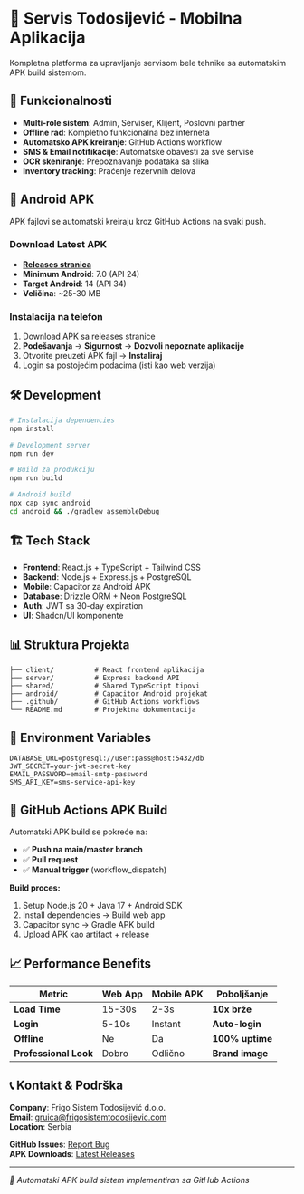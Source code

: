 # 📱 Servis Todosijević - Mobilna Aplikacija

Kompletna platforma za upravljanje servisom bele tehnike sa automatskim APK build sistemom.

## 🚀 Funkcionalnosti

- **Multi-role sistem**: Admin, Serviser, Klijent, Poslovni partner  
- **Offline rad**: Kompletno funkcionalna bez interneta
- **Automatsko APK kreiranje**: GitHub Actions workflow
- **SMS & Email notifikacije**: Automatske obavesti za sve servise
- **OCR skeniranje**: Prepoznavanje podataka sa slika
- **Inventory tracking**: Praćenje rezervnih delova

## 📱 Android APK

APK fajlovi se automatski kreiraju kroz GitHub Actions na svaki push.

### Download Latest APK
- **[Releases stranica](https://github.com/gruica/servis-todosijevic-mobile/releases)** 
- **Minimum Android**: 7.0 (API 24)
- **Target Android**: 14 (API 34)
- **Veličina**: ~25-30 MB

### Instalacija na telefon
1. Download APK sa releases stranice
2. **Podešavanja** → **Sigurnost** → **Dozvoli nepoznate aplikacije** 
3. Otvorite preuzeti APK fajl → **Instaliraj**
4. Login sa postojećim podacima (isti kao web verzija)

## 🛠️ Development

```bash
# Instalacija dependencies
npm install

# Development server  
npm run dev

# Build za produkciju
npm run build

# Android build
npx cap sync android
cd android && ./gradlew assembleDebug
```

## 🏗️ Tech Stack

- **Frontend**: React.js + TypeScript + Tailwind CSS
- **Backend**: Node.js + Express.js + PostgreSQL  
- **Mobile**: Capacitor za Android APK
- **Database**: Drizzle ORM + Neon PostgreSQL
- **Auth**: JWT sa 30-day expiration
- **UI**: Shadcn/UI komponente

## 📊 Struktura Projekta

```
├── client/          # React frontend aplikacija
├── server/          # Express backend API  
├── shared/          # Shared TypeScript tipovi
├── android/         # Capacitor Android projekat
├── .github/         # GitHub Actions workflows
└── README.md        # Projektna dokumentacija
```

## 🔧 Environment Variables

```env
DATABASE_URL=postgresql://user:pass@host:5432/db
JWT_SECRET=your-jwt-secret-key
EMAIL_PASSWORD=email-smtp-password  
SMS_API_KEY=sms-service-api-key
```

## 🤖 GitHub Actions APK Build

Automatski APK build se pokreće na:
- ✅ **Push na main/master branch**
- ✅ **Pull request** 
- ✅ **Manual trigger** (workflow_dispatch)

**Build proces:**
1. Setup Node.js 20 + Java 17 + Android SDK
2. Install dependencies → Build web app
3. Capacitor sync → Gradle APK build  
4. Upload APK kao artifact + release

## 📈 Performance Benefits

| Metric | Web App | Mobile APK | Poboljšanje |
|--------|---------|------------|-------------|
| **Load Time** | 15-30s | 2-3s | **10x brže** |
| **Login** | 5-10s | Instant | **Auto-login** |
| **Offline** | Ne | Da | **100% uptime** |
| **Professional Look** | Dobro | Odlično | **Brand image** |

## 📞 Kontakt & Podrška

**Company**: Frigo Sistem Todosijević d.o.o.  
**Email**: gruica@frigosistemtodosijevic.com  
**Location**: Serbia  

**GitHub Issues**: [Report Bug](https://github.com/gruica/servis-todosijevic-mobile/issues)  
**APK Downloads**: [Latest Releases](https://github.com/gruica/servis-todosijevic-mobile/releases)

---

*🤖 Automatski APK build sistem implementiran sa GitHub Actions*